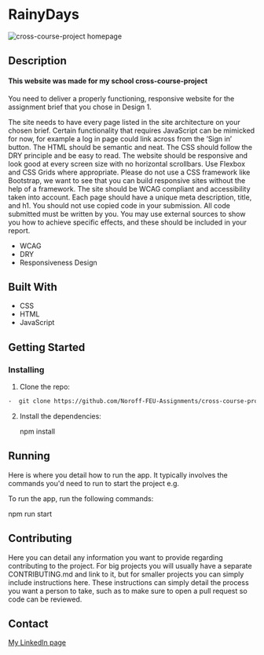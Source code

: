# RainyDays  

![cross-course-project homepage](https://user-images.githubusercontent.com/100440331/207760603-8c21defe-6498-4765-b39c-bb7a3e0ca026.jpg)

## Description

#### This website was made for my school cross-course-project

You need to deliver a properly functioning, responsive website for the assignment brief that you chose in Design 1.

The site needs to have every page listed in the site architecture on your chosen brief. Certain functionality that requires JavaScript can be mimicked for now, for example a log in page could link across from the ‘Sign in’ button.
The HTML should be semantic and neat.
The CSS should follow the DRY principle and be easy to read.
The website should be responsive and look good at every screen size with no horizontal scrollbars. Use Flexbox and CSS Grids where appropriate. Please do not use a CSS framework like Bootstrap, we want to see that you can build responsive sites without the help of a framework.
The site should be WCAG compliant and accessibility taken into account.
Each page should have a unique meta description, title, and h1.
You should not use copied code in your submission. All code submitted must be written by you. You may use external sources to show you how to achieve specific effects, and these should be included in your report.

- WCAG
- DRY
- Responsiveness Design

## Built With

- CSS 
- HTML 
- JavaScript

## Getting Started
### Installing

1. Clone the repo:
```bash
-  git clone https://github.com/Noroff-FEU-Assignments/cross-course-project-Youngjooham.git
```
2. Install the dependencies:

   npm install 

## Running

Here is where you detail how to run the app. It typically involves the commands you'd need to run to start the project e.g.

To run the app, run the following commands:

npm run start

## Contributing

Here you can detail any information you want to provide regarding contributing to the project. For big projects you will usually have a separate CONTRIBUTING.md and link to it, but for smaller projects you can simply include instructions here. These instructions can simply detail the process you want a person to take, such as to make sure to open a pull request so code can be reviewed.

## Contact

[My LinkedIn page](https://www.linkedin.com/in/youngjoo-ham-23b23395/?originalSubdomain=no)
